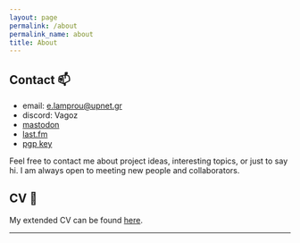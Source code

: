 ```yaml
---
layout: page
permalink: /about
permalink_name: about 
title: About
---
```


## Contact :mailbox:

* email: [e.lamprou@upnet.gr](mailto:e.lamprou@upnet.gr)
* discord: Vagoz
* [mastodon](https://mastodon.social/@vagozino)
* [last.fm](https://www.last.fm/user/vagozino)
* [pgp key](/assets/txt/vagos.key)

Feel free to contact me about project ideas, interesting topics, or just to say hi.
I am always open to meeting new people and collaborators.

## CV :page_facing_up:

My extended CV can be found [here](/assets/pdf/cv.pdf).

---
